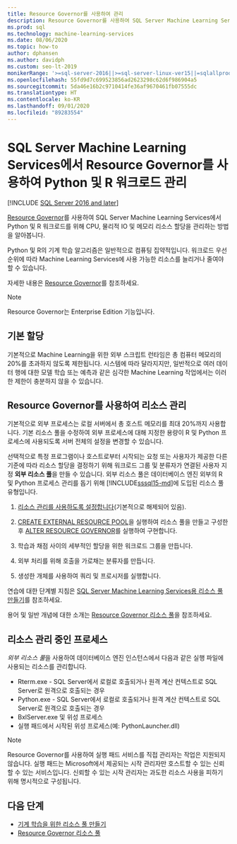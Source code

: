 ```yaml
---
title: Resource Governor를 사용하여 관리
description: Resource Governor를 사용하여 SQL Server Machine Learning Services에서 Python 및 R 워크로드를 위해 CPU, 물리적 IO 및 메모리 리소스 할당을 관리하는 방법을 알아봅니다.
ms.prod: sql
ms.technology: machine-learning-services
ms.date: 08/06/2020
ms.topic: how-to
author: dphansen
ms.author: davidph
ms.custom: seo-lt-2019
monikerRange: '>=sql-server-2016||>=sql-server-linux-ver15||=sqlallproducts-allversions'
ms.openlocfilehash: 55fd9d7c699523856ad2623298c62d6f986904a5
ms.sourcegitcommit: 5da46e16b2c9710414fe36af9670461fb07555dc
ms.translationtype: HT
ms.contentlocale: ko-KR
ms.lasthandoff: 09/01/2020
ms.locfileid: "89283554"
---
```

# <a name="manage-python-and-r-workloads-with-resource-governor-in-sql-server-machine-learning-services"></a>SQL Server Machine Learning Services에서 Resource Governor를 사용하여 Python 및 R 워크로드 관리
[!INCLUDE [SQL Server 2016 and later](../../includes/applies-to-version/sqlserver2016.md)]

[Resource Governor](../../relational-databases/resource-governor/resource-governor.md)를 사용하여 SQL Server Machine Learning Services에서 Python 및 R 워크로드를 위해 CPU, 물리적 IO 및 메모리 리소스 할당을 관리하는 방법을 알아봅니다.

Python 및 R의 기계 학습 알고리즘은 일반적으로 컴퓨팅 집약적입니다. 워크로드 우선 순위에 따라 Machine Learning Services에 사용 가능한 리소스를 늘리거나 줄여야 할 수 있습니다.

자세한 내용은 [Resource Governor](../../relational-databases/resource-governor/resource-governor.md)를 참조하세요.

> [!NOTE] 
> Resource Governor는 Enterprise Edition 기능입니다.

## <a name="default-allocations"></a>기본 할당

기본적으로 Machine Learning을 위한 외부 스크립트 런타임은 총 컴퓨터 메모리의 20%를 초과하지 않도록 제한됩니다. 시스템에 따라 달라지지만, 일반적으로 여러 데이터 행에 대한 모델 학습 또는 예측과 같은 심각한 Machine Learning 작업에서는 이러한 제한이 충분하지 않을 수 있습니다. 

## <a name="manage-resources-with-resource-governor"></a>Resource Governor를 사용하여 리소스 관리
 
기본적으로 외부 프로세스는 로컬 서버에서 총 호스트 메모리를 최대 20%까지 사용합니다. 기본 리소스 풀을 수정하여 외부 프로세스에 대해 지정한 용량이 R 및 Python 프로세스에 사용되도록 서버 전체의 설정을 변경할 수 있습니다.

선택적으로 특정 프로그램이나 호스트로부터 시작되는 요청 또는 사용자가 제공한 다른 기준에 따라 리소스 할당을 결정하기 위해 워크로드 그룹 및 분류자가 연결된 사용자 지정 **외부 리소스 풀**을 만들 수 있습니다. 외부 리소스 풀은 데이터베이스 엔진 외부의 R 및 Python 프로세스 관리를 돕기 위해 [!INCLUDE[sssql15-md](../../includes/sssql15-md.md)]에 도입된 리소스 풀 유형입니다.

1. [리소스 관리를 사용하도록 설정합니다](https://docs.microsoft.com/sql/relational-databases/resource-governor/enable-resource-governor)(기본적으로 해제되어 있음).

2. [CREATE EXTERNAL RESOURCE POOL](https://docs.microsoft.com/sql/t-sql/statements/create-external-resource-pool-transact-sql)을 실행하여 리소스 풀을 만들고 구성한 후 [ALTER RESOURCE GOVERNOR](https://docs.microsoft.com/sql/t-sql/statements/alter-resource-governor-transact-sql)를 실행하여 구현합니다.

3. 학습과 채점 사이의 세부적인 할당을 위한 워크로드 그룹을 만듭니다.

4. 외부 처리를 위해 호출을 가로채는 분류자를 만듭니다.

5. 생성한 개체를 사용하여 쿼리 및 프로시저를 실행합니다.

연습에 대한 단계별 지침은 [SQL Server Machine Learning Services용 리소스 풀 만들기](create-external-resource-pool.md)를 참조하세요.

용어 및 일반 개념에 대한 소개는 [Resource Governor 리소스 풀](../../relational-databases/resource-governor/resource-governor-resource-pool.md)을 참조하세요.

## <a name="processes-under-resource-governance"></a>리소스 관리 중인 프로세스
  
 *외부 리소스 풀*을 사용하여 데이터베이스 엔진 인스턴스에서 다음과 같은 실행 파일에 사용되는 리소스를 관리합니다.

+ Rterm.exe - SQL Server에서 로컬로 호출되거나 원격 계산 컨텍스트로 SQL Server로 원격으로 호출되는 경우
+ Python.exe - SQL Server에서 로컬로 호출되거나 원격 계산 컨텍스트로 SQL Server로 원격으로 호출되는 경우
+ BxlServer.exe 및 위성 프로세스
+ 실행 패드에서 시작된 위성 프로세스(예: PythonLauncher.dll)
  
> [!NOTE]
> Resource Governor를 사용하여 실행 패드 서비스를 직접 관리자는 작업은 지원되지 않습니다. 실행 패드는 Microsoft에서 제공되는 시작 관리자만 호스트할 수 있는 신뢰할 수 있는 서비스입니다. 신뢰할 수 있는 시작 관리자는 과도한 리소스 사용을 피하기 위해 명시적으로 구성됩니다.
  
## <a name="next-steps"></a>다음 단계

+ [기계 학습을 위한 리소스 풀 만들기](create-external-resource-pool.md)
+ [Resource Governor 리소스 풀](../../relational-databases/resource-governor/resource-governor-resource-pool.md)
